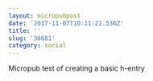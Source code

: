 ```yaml
---
layout: micropubpost
date: '2017-11-07T10:11:21.536Z'
title: ''
slug: '36681'
category: social
---
```

Micropub test of creating a basic h-entry
